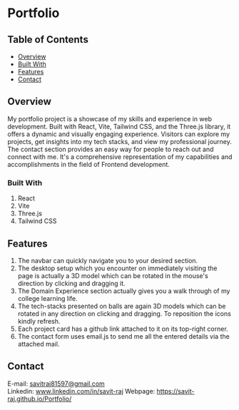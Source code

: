 # Portfolio

## Table of Contents
- [Overview](#overview)
- [Built With](#built-with)
- [Features](#features)
- [Contact](#contact)

## Overview
My portfolio project is a showcase of my skills and experience in web development. Built with React, Vite, Tailwind CSS, and the Three.js library, it offers a dynamic and visually engaging experience. Visitors can explore my projects, get insights into my tech stacks, and view my professional journey. The contact section provides an easy way for people to reach out and connect with me. It's a comprehensive representation of my capabilities and accomplishments in the field of Frontend development.

### Built With
1. React<br>
2. Vite<br>
3. Three.js<br>
4. Tailwind CSS<br>

## Features
1. The navbar can quickly navigate you to your desired section.
2. The desktop setup which you encounter on immediately visiting the page is actually a 3D model which can be rotated in the mouse's direction by clicking and dragging it.<br>
3. The Domain Experience section actually gives you a walk through of my college learning life.
4. The tech-stacks presented on balls are again 3D models which can be rotated in any direction on clicking and dragging. To reposition the icons kindly refresh.
5. Each project card has a github link attached to it on its top-right corner.
6. The contact form uses email.js to send me all the entered details via the attached mail.

## Contact
E-mail: savitraj81597@gmail.com<br>
Linkedin: www.linkedin.com/in/savit-raj
Webpage: https://savit-raj.github.io/Portfolio/
